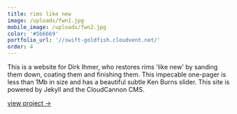```yaml
---
title: rims like new
image: /uploads/fwn1.jpg
mobile_image: /uploads/fwn2.jpg
color: '#5b6669'
portfolio_url: '//swift-goldfish.cloudvent.net/'
order: 4
---
```



This is a website for Dirk Ihmer, who restores rims 'like new' by sanding them down, coating them and finishing them. This impecable one-pager is less than 1Mb in size and has a beautiful subtle Ken Burns slider. This site is powered by Jekyll and the CloudCannon CMS.

[view project &rarr;](//swift-goldfish.cloudvent.net/)